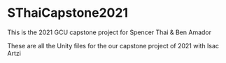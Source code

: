 # SThaiCapstone2021
This is the 2021 GCU capstone project for Spencer Thai &amp; Ben Amador

These are all the Unity files for the our capstone project of 2021 with Isac Artzi
